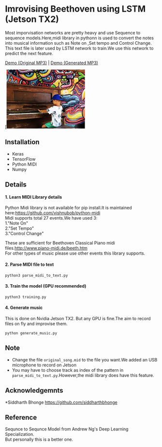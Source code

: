 # Imrovising Beethoven using LSTM (Jetson TX2)

Most imporvisation networks are pretty heavy and use Sequence to sequence models.Here,midi library in pythonn is used to convert the notes into musical information such as Note on ,Set tempo and Control Change.
This text file is later used by LSTM network to train.We use this network to predict the next feature.

[Demo (Original MP3)](https://soundcloud.com/siddharth-bhonge/original?in=siddharth-bhonge/sets/lstm-output) | 
[Demo (Generated MP3)](https://soundcloud.com/siddharth-bhonge/generated?in=siddharth-bhonge/sets/lstm-output)

[![screenshot](https://github.com/siddharthbhonge/Piano_music_generation_using_LSTM/blob/master/img/images.jpeg)
## Installation

 - Keras
 - TensorFlow
 - Python MIDI
-  Numpy

## Details

  #### 1. Learn MIDI Library  details
  
  Python Midi library is not available for pip install.It is maintained here:https://github.com/vishnubob/python-midi <br />
  Midi supports total 27 events.We have used 3: <br/>
  1."Note On" <br />
  2."Set Tempo" <br />
  3."Control Change"<br />

  These are sufficient for Beethoven Classical Piano midi files.http://www.piano-midi.de/beeth.htm <br />
  For other types of music please use other events this library supports.<br />

  #### 2. Parse MIDI file to text

  ```
  python3 parse_midi_to_text.py

  ```

  #### 3. Train the model (GPU recommended)

  ```
  python3 training.py

  ```

  #### 4. Generate music
  This is done on Nvidia Jetson TX2. But any GPU is fine.The aim to record files on fly and improvise them. 

  ```
  python generate_music.py
  ```

## Note

 - Change the file `original_song.mid` to the file you want.We added an USB microphone to record on Jetson<br />
 - You may have to choose track as index of the pattern in `parse_midi_to_text.py`.However,the midi library does have this feature.<br />


## Acknowledgemnts 

*Siddharth Bhonge https://github.com/siddharthbhonge 




## Reference

Sequnce to Sequnce Model from Andrew Ng's Deep Learning Specialization.<br />
But personally this is a better one.